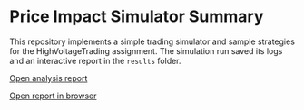# Price Impact Simulator Summary

This repository implements a simple trading simulator and sample strategies for the HighVoltageTrading assignment. The simulation run saved its logs and an interactive report in the `results` folder.

[Open analysis report](results/report_20250724_013841.html)

<a href="results/report_20250724_013841.html" target="_blank">Open report in browser</a>
